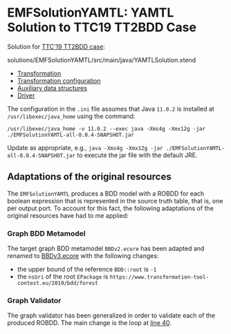 # EMFSolutionYAMTL: YAMTL Solution to TTC19 TT2BDD Case

Solution for [TTC'19 TT2BDD case](https://github.com/TransformationToolContest/ttc2019-tt2bdd):


solutions/EMFSolutionYAMTL/src/main/java/YAMTLSolution.xtend

* [Transformation](./src/main/java/ttc19/YAMTLSolution.xtend)
* [Transformation configuration](./src/main/java/ttc19/Solution.xtend)
* [Auxiliary data structures](./src/main/java/ttc19/AuxStruct.xtend)
* [Driver](./src/main/java/ttc19/Driver.xtend)

The configuration in the `.ini` file assumes that Java `11.0.2` is installed at `/usr/libexec/java_home` using the command:

`/usr/libexec/java_home -v 11.0.2 --exec java -Xms4g -Xmx12g -jar ./EMFSolutionYAMTL-all-0.0.4-SNAPSHOT.jar`

Update as appropriate, e.g., `java -Xms4g -Xmx12g -jar ./EMFSolutionYAMTL-all-0.0.4-SNAPSHOT.jar` to execute the jar file with the default JRE.

## Adaptations of the original resources

The `EMFSolutionYAMTL` produces a BDD model with a ROBDD for each boolean expression that is represented in the source truth table, that is, one per output port. To account for this fact, the following adaptations of the original resources have had to me applied:

### Graph BDD Metamodel

The target graph BDD metamodel `BBDv2.ecore` has been adapted and renamed to [BBDv3.ecore](./src/main/resources/metamodels/BDDv3.ecore) with the following changes:

* the upper bound of the reference `BDD::root` is `-1`
* the `nsUri` of the root `EPackage` is `https://www.transformation-tool-contest.eu/2019/bdd/forest`

### Graph Validator

The graph validator has been generalized in order to validate each of the produced ROBDD. The main change is the loop at [line 40]().